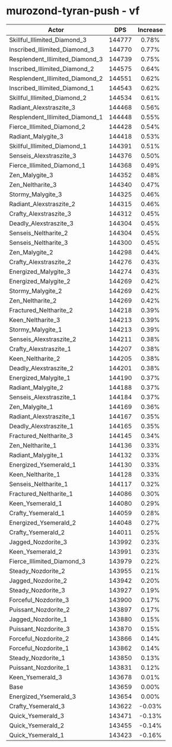 # murozond-tyran-push - vf
| Actor | DPS | Increase |
|---|:---:|:---:|
|Skillful_Illimited_Diamond_3|144777|0.78%|
|Inscribed_Illimited_Diamond_3|144770|0.77%|
|Resplendent_Illimited_Diamond_3|144739|0.75%|
|Inscribed_Illimited_Diamond_2|144575|0.64%|
|Resplendent_Illimited_Diamond_2|144551|0.62%|
|Inscribed_Illimited_Diamond_1|144543|0.62%|
|Skillful_Illimited_Diamond_2|144534|0.61%|
|Radiant_Alexstraszite_3|144468|0.56%|
|Resplendent_Illimited_Diamond_1|144448|0.55%|
|Fierce_Illimited_Diamond_2|144428|0.54%|
|Radiant_Malygite_3|144418|0.53%|
|Skillful_Illimited_Diamond_1|144391|0.51%|
|Senseis_Alexstraszite_3|144376|0.50%|
|Fierce_Illimited_Diamond_1|144368|0.49%|
|Zen_Malygite_3|144352|0.48%|
|Zen_Neltharite_3|144340|0.47%|
|Stormy_Malygite_3|144325|0.46%|
|Radiant_Alexstraszite_2|144315|0.46%|
|Crafty_Alexstraszite_3|144312|0.45%|
|Deadly_Alexstraszite_3|144304|0.45%|
|Senseis_Neltharite_2|144304|0.45%|
|Senseis_Neltharite_3|144300|0.45%|
|Zen_Malygite_2|144298|0.44%|
|Crafty_Alexstraszite_2|144276|0.43%|
|Energized_Malygite_3|144274|0.43%|
|Energized_Malygite_2|144269|0.42%|
|Stormy_Malygite_2|144269|0.42%|
|Zen_Neltharite_2|144269|0.42%|
|Fractured_Neltharite_2|144218|0.39%|
|Keen_Neltharite_3|144213|0.39%|
|Stormy_Malygite_1|144213|0.39%|
|Senseis_Alexstraszite_2|144211|0.38%|
|Crafty_Alexstraszite_1|144207|0.38%|
|Keen_Neltharite_2|144205|0.38%|
|Deadly_Alexstraszite_2|144201|0.38%|
|Energized_Malygite_1|144190|0.37%|
|Radiant_Malygite_2|144188|0.37%|
|Senseis_Alexstraszite_1|144184|0.37%|
|Zen_Malygite_1|144169|0.36%|
|Radiant_Alexstraszite_1|144167|0.35%|
|Deadly_Alexstraszite_1|144165|0.35%|
|Fractured_Neltharite_3|144145|0.34%|
|Zen_Neltharite_1|144136|0.33%|
|Radiant_Malygite_1|144132|0.33%|
|Energized_Ysemerald_1|144130|0.33%|
|Keen_Neltharite_1|144128|0.33%|
|Senseis_Neltharite_1|144117|0.32%|
|Fractured_Neltharite_1|144086|0.30%|
|Keen_Ysemerald_1|144080|0.29%|
|Crafty_Ysemerald_1|144059|0.28%|
|Energized_Ysemerald_2|144048|0.27%|
|Crafty_Ysemerald_2|144011|0.25%|
|Jagged_Nozdorite_3|143992|0.23%|
|Keen_Ysemerald_2|143991|0.23%|
|Fierce_Illimited_Diamond_3|143979|0.22%|
|Steady_Nozdorite_2|143955|0.21%|
|Jagged_Nozdorite_2|143942|0.20%|
|Steady_Nozdorite_3|143927|0.19%|
|Forceful_Nozdorite_3|143900|0.17%|
|Puissant_Nozdorite_2|143897|0.17%|
|Jagged_Nozdorite_1|143880|0.15%|
|Puissant_Nozdorite_3|143870|0.15%|
|Forceful_Nozdorite_2|143866|0.14%|
|Forceful_Nozdorite_1|143862|0.14%|
|Steady_Nozdorite_1|143850|0.13%|
|Puissant_Nozdorite_1|143831|0.12%|
|Keen_Ysemerald_3|143678|0.01%|
|Base|143659|0.00%|
|Energized_Ysemerald_3|143654|0.00%|
|Crafty_Ysemerald_3|143622|-0.03%|
|Quick_Ysemerald_3|143471|-0.13%|
|Quick_Ysemerald_2|143455|-0.14%|
|Quick_Ysemerald_1|143423|-0.16%|
